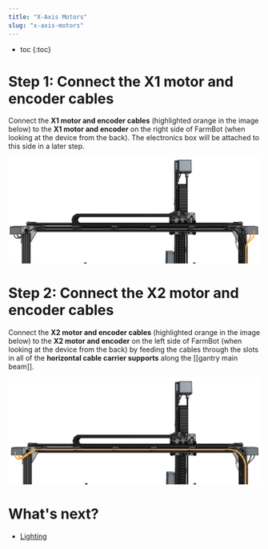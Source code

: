 ```yaml
---
title: "X-Axis Motors"
slug: "x-axis-motors"
---
```


* toc
{:toc}


# Step 1: Connect the X1 motor and encoder cables

Connect the **X1 motor and encoder cables** (highlighted orange in the image below) to the **X1 motor and encoder** on the right side of FarmBot (when looking at the device from the back). The electronics box will be attached to this side in a later step.

![x1 motor cable from back](_images/x1_motor_cable_from_back.png)

# Step 2: Connect the X2 motor and encoder cables

Connect the **X2 motor and encoder cables** (highlighted orange in the image below) to the **X2 motor and encoder** on the left side of FarmBot (when looking at the device from the back) by feeding the cables through the slots in all of the **horizontal cable carrier supports** along the [[gantry main beam]].

![x2 motor cable from back](_images/x2_motor_cable_from_back.png)


# What's next?

 * [Lighting](lighting.md)
